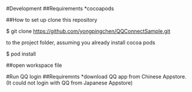 #Development
##Requirements
*cocoapods

##How to set up
clone this repository

$ git clone https://github.com/yongpingchen/QQConnectSample.git

to the project folder, assuming you already install cocoa pods

$ pod install

##open workspace file

#Run QQ login
##Requiremnts
*download QQ app from Chinese Appstore.(It could not login with QQ from Japanese Appstore)

